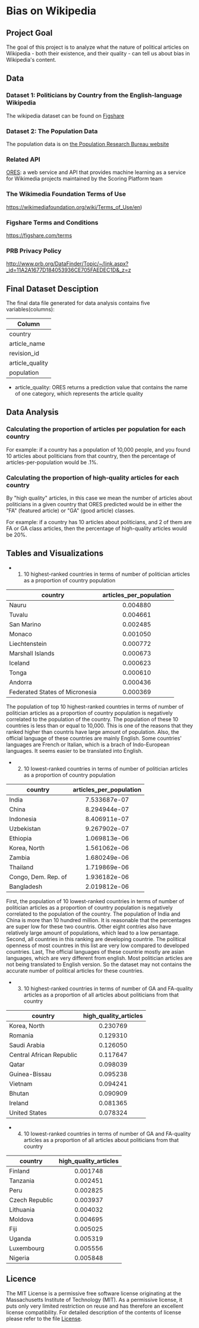 # Bias on Wikipedia

## Project Goal

The goal of this project is to analyze what the nature of political articles on Wikipedia - both their existence, and their quality - can tell us about bias in Wikipedia's content.

## Data

### Dataset 1: Politicians by Country from the English-language Wikipedia

The wikipedia dataset can be found on [Figshare](https://figshare.com/articles/Untitled_Item/5513449)

### Dataset 2: The Population Data

The population data is on [the Population Research Bureau website](http://www.prb.org/DataFinder/Topic/Rankings.aspx?ind=14)

### Related API 

[ORES](https://www.mediawiki.org/wiki/ORES): a web service and API that provides machine learning as a service for Wikimedia projects maintained by the Scoring Platform team

### The Wikimedia Foundation Terms of Use

https://wikimediafoundation.org/wiki/Terms_of_Use/en)

### Figshare Terms and Conditions

https://figshare.com/terms

### PRB Privacy Policy

http://www.prb.org/DataFinder/Topic/~/link.aspx?_id=11A2A1677D184053936CE705FAEDEC1D&_z=z

## Final Dataset Desciption

The final data file generated for data analysis contains five variables(columns):

| Column          |
| --------------- |
| country         | 
| article_name    | 
| revision_id     | 
| article_quality |
| population      |

- article_quality: ORES returns a prediction value that contains the name of one category, which represents the article quality

## Data Analysis

### Calculating the proportion of articles per population for each country

For example:
if a country has a population of 10,000 people, and you found 10 articles about politicians from that country, then the percentage of articles-per-population would be .1%.

### Calculating the proportion of high-quality articles for each country

By "high quality" articles, in this case we mean the number of articles about politicians in a given country that ORES predicted would be in either the "FA" (featured article) or "GA" (good article) classes.

For example:
if a country has 10 articles about politicians, and 2 of them are FA or GA class articles, then the percentage of high-quality articles would be 20%.

## Tables and Visualizations

- 1. 10 highest-ranked countries in terms of number of politician articles as a proportion of country population

|             country	           | articles_per_population | 
| ------------------------------ |:-----------------------:| 
| Nauru                          | 0.004880                | 
| Tuvalu                         | 0.004661                |
| San Marino                     | 0.002485                |
| Monaco                         | 0.001050                |
| Liechtenstein                  | 0.000772                | 
| Marshall Islands               | 0.000673                | 
| Iceland                        | 0.000623                | 
| Tonga                          | 0.000610                | 
| Andorra                        | 0.000436                | 
| Federated States of Micronesia | 0.000369                | 

The population of top 10 highest-ranked countries in terms of number of politician articles as a proportion of country population is negatively correlated to the population of the country. The population of these 10 countries is less than or equal to 10,000. This is one of the reasons that they ranked higher than countris have large amount of population. Also, the official language of these countries are mainly English. Some countries' languages are French or Italian, which is a brach of Indo-European languages. It seems easier to be translated into English. 

- 2. 10 lowest-ranked countries in terms of number of politician articles as a proportion of country population

|       country       | articles_per_population | 
| ------------------- |:-----------------------:| 
| India	              | 7.533687e-07            | 
| China               | 8.294944e-07            | 
| Indonesia           | 8.406911e-07            | 
| Uzbekistan          | 9.267902e-07            | 
| Ethiopia            | 1.069813e-06            | 
| Korea, North        | 1.561062e-06            | 
| Zambia              | 1.680249e-06            | 
| Thailand            | 1.719869e-06            | 
| Congo, Dem. Rep. of | 1.936182e-06            | 
| Bangladesh          | 2.019812e-06            | 

First, the population of 10 lowest-ranked countries in terms of number of politician articles as a proportion of country population is negatively correlated to the population of the country. The population of India and China is more than 10 hundred million. It is reasonable that the percentages are super low for these two countris. Other eight contries also have relatively large amount of populations, which lead to a low persantage. Second, all countries in this ranking are developing countrie. The political openness of most countres in this list are very low compared to developed countries. Last, The official languages of these countrie mostly are asian languages, which are very different from english. Most politician articles are not being translated to English version. So the dataset may not contains the accurate number of political articles for these countries.

- 3. 10 highest-ranked countries in terms of number of GA and FA-quality articles as a proportion of all articles about politicians from that country

|           country        | high_quality_articles | 
| ------------------------ |:---------------------:| 
| Korea, North	           | 0.230769              | 
| Romania                  | 0.129310              | 
| Saudi Arabia             | 0.126050              | 
| Central African Republic | 0.117647              | 
| Qatar                    | 0.098039              | 
| Guinea-Bissau	           | 0.095238              | 
| Vietnam                  | 0.094241              | 
| Bhutan                   | 0.090909              | 
| Ireland                  | 0.081365              | 
| United States	           | 0.078324              |



- 4. 10 lowest-ranked countries in terms of number of GA and FA-quality articles as a proportion of all articles about politicians from that country

|           country        | high_quality_articles | 
| ------------------------ |:---------------------:| 
| Finland	                 | 0.001748              | 
| Tanzania                 | 0.002451              | 
| Peru                     | 0.002825              | 
| Czech Republic           | 0.003937              | 
| Lithuania                | 0.004032              | 
| Moldova	                 | 0.004695              | 
| Fiji                     | 0.005025              | 
| Uganda                   | 0.005319              | 
| Luxembourg               | 0.005556              | 
| Nigeria	                 | 0.005848              |




## Licence

The MIT License is a permissive free software license originating at the Massachusetts Institute of Technology (MIT). As a permissive license, it puts only very limited restriction on reuse and has therefore an excellent license compatibility. For detailed description of the contents of license please refer to the file [License](https://github.com/jingyany/data-512-a1/blob/master/LICENSE).
